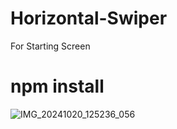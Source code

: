 # Horizontal-Swiper
For Starting Screen

# npm install

![IMG_20241020_125236_056](https://github.com/user-attachments/assets/74ea5e33-8ff8-4106-b20e-8447296c4b01)

